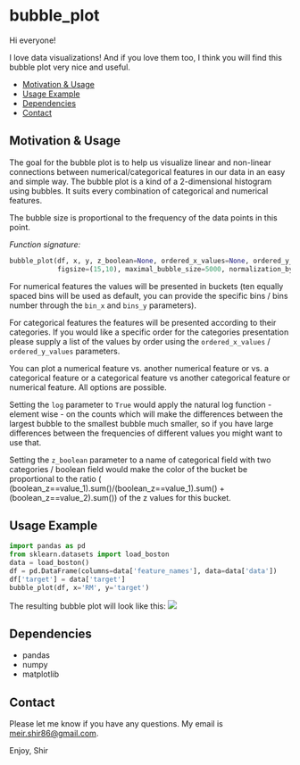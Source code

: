 # bubble_plot
Hi everyone!

I love data visualizations! And if you love them too, I think you will find this bubble plot very nice and useful.

- [Motivation & Usage](#motivation)
- [Usage Example](#usage)
- [Dependencies](#dependencies)
- [Contact](#contact)


## <a name="motivation"></a>Motivation & Usage

The goal for the bubble plot is to help us visualize linear and non-linear connections between numerical/categorical features in our data in an easy and simple way. The bubble plot is a kind of a 2-dimensional histogram using bubbles. It suits every combination of categorical and numerical features.

The bubble size is proportional to the frequency of the data points in this point.

*Function signature:*
```python
bubble_plot(df, x, y, z_boolean=None, ordered_x_values=None, ordered_y_values=None, bins_x=10, bins_y=10, fontsize=16, 
            figsize=(15,10), maximal_bubble_size=5000, normalization_by_all = False, log=False)
```

For numerical features the values will be presented in buckets (ten equally spaced bins will be used as default, you can provide the specific bins / bins number through the `bin_x` and `bins_y` parameters).

For categorical features the features will be presented according to their categories. If you would like a specific order for the categories presentation please supply a list of the values by order using the `ordered_x_values` / `ordered_y_values` parameters.

You can plot a numerical feature vs. another numerical feature or vs. a categorical feature or a categorical feature vs another categorical feature or numerical feature. All options are possible.

Setting the `log` parameter to `True` would apply the natural log function - element wise - on the counts which will make the differences between the largest bubble to the smallest bubble much smaller, so if you have large differences between the frequencies of different values you might want to use that.

Setting the `z_boolean` parameter to a name of categorical field with two categories / boolean field would make the color of the bucket  be proportional to the ratio ( (boolean_z==value_1).sum()/(boolean_z==value_1).sum() + (boolean_z==value_2).sum()) of the z values for this bucket. 

## <a name="usage"></a>Usage Example

```python
import pandas as pd                             
from sklearn.datasets import load_boston                            
data = load_boston()                            
df = pd.DataFrame(columns=data['feature_names'], data=data['data'])                            
df['target'] = data['target']                            
bubble_plot(df, x='RM', y='target')    
```                        

The resulting bubble plot will look like this:
![](https://github.com/shirmeir/bubble_plot/blob/master/bubble_plot.png)
   
   
## <a name="dependencies"></a>Dependencies
  * pandas
  * numpy
  * matplotlib                                   


## <a name="contact"></a>Contact

Please let me know if you have any questions. My email is meir.shir86@gmail.com.

Enjoy,
Shir
